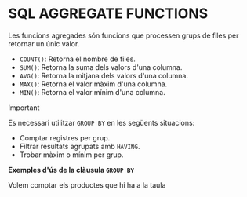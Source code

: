 # SQL AGGREGATE FUNCTIONS

Les funcions agregades són funcions que processen grups de files per retornar un únic valor. 

- `COUNT()`: Retorna el nombre de files.
- `SUM()`: Retorna la suma dels valors d'una columna.
- `AVG()`: Retorna la mitjana dels valors d'una columna.
- `MAX()`: Retorna el valor màxim d'una columna.
- `MIN()`: Retorna el valor mínim d'una columna.

> [!IMPORTANT]  
> Es necessari utilitzar `GROUP BY` en les següents situacions:
> - Comptar registres per grup.
> - Filtrar resultats agrupats amb `HAVING`.
> - Trobar màxim o mínim per grup.

**Exemples d'ús de la clàusula `GROUP BY`**

Volem comptar els productes que hi ha a la taula 
